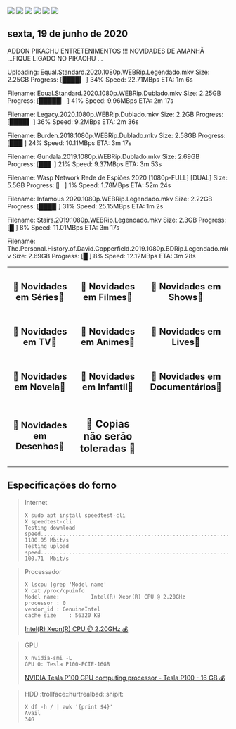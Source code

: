 <!--Copias não serão toleradas-->

 [![](https://tinyurl.com/ydcxhx7f)](http://bit.ly/repokachu) [![](https://tinyurl.com/ybaflaxt)](https://vkodi.net/repo/) [![](https://tinyurl.com/ybcutyjq)](http://bit.ly/zipikachu) [![](https://tinyurl.com/yckqgysp)](https://linktr.ee/addonpikachu) [![](https://tinyurl.com/ybja3588)](https://tinyurl.com/grupopikachu) [![](https://tinyurl.com/y83so6xr)](https://t.me/addonpikachu)  
 
## sexta, 19 de junho de 2020
 
 
ADDON PIKACHU ENTRETENIMENTOS !!! NOVIDADES DE AMANHÃ ...FIQUE LIGADO NO PIKACHU ...

Uploading: Equal.Standard.2020.1080p.WEBRip.Legendado.mkv
Size: 2.25GB
Progress: [████▎        ] 34%
Speed: 22.71MBps
ETA: 1m 6s

Filename: Equal.Standard.2020.1080p.WEBRip.Dublado.mkv
Size: 2.25GB
Progress: [█████▏       ] 41%
Speed: 9.96MBps
ETA: 2m 17s

Filename: Legacy.2020.1080p.WEBRip.Dublado.mkv
Size: 2.2GB
Progress: [████▌        ] 36%
Speed: 9.2MBps
ETA: 2m 36s

Filename: Burden.2018.1080p.WEBRip.Dublado.mkv
Size: 2.58GB
Progress: [███         ] 24%
Speed: 10.11MBps
ETA: 3m 17s

Filename: Gundala.2019.1080p.WEBRip.Dublado.mkv
Size: 2.69GB
Progress: [██▋          ] 21%
Speed: 9.37MBps
ETA: 3m 53s

Filename:  Wasp Network Rede de Espiões 2020 [1080p-FULL] [DUAL]
Size: 5.5GB
Progress: [▏            ] 1%
Speed: 1.78MBps
ETA: 52m 24s

Filename: Infamous.2020.1080p.WEBRip.Legendado.mkv
Size: 2.22GB
Progress: [███▉         ] 31%
Speed: 25.15MBps
ETA: 1m 2s

Filename: Stairs.2019.1080p.WEBRip.Legendado.mkv
Size: 2.3GB
Progress: [█           ] 8%
Speed: 11.01MBps
ETA: 3m 17s

Filename: The.Personal.History.of.David.Copperfield.2019.1080p.BDRip.Legendado.mkv
Size: 2.69GB
Progress: [█           ] 8%
Speed: 12.12MBps
ETA: 3m 28s

<table style="width:100%">
  <tr>
    <th><h3 style="text-align: center; font-size: 20px; border: none">
  <a href="https://bit.ly/novidadeseries" target=_blank" style="text-decoration: none;">
    🔰 Novidades em Séries🔰  </a></h3></th>
    <th><h3 style="text-align: center; font-size: 20px; border: none">
  <a href="https://bit.ly/novidadesfilmes" target=_blank" style="text-decoration: none;">
    🔰 Novidades em Filmes🔰  </a></h3></th>
    <th><h3 style="text-align: center; font-size: 20px; border: none">
  <a href="https://bit.ly/novidadeshows" target=_blank" style="text-decoration: none;">
    🔰 Novidades em Shows🔰  </a></h3></th>
  </tr>
  <tr>
    <td><h3 style="text-align: center; font-size: 20px; border: none">
  <a href="https://bit.ly/novidadeTV" target=_blank" style="text-decoration: none;">
    🔰 Novidades em TV🔰  </a></h3></td>
    <td><h3 style="text-align: center; font-size: 20px; border: none">
  <a href="https://bit.ly/novidadeanimes" target=_blank" style="text-decoration: none;">
    🔰 Novidades em Animes🔰  </a></h3></td>
    <td><h3 style="text-align: center; font-size: 20px; border: none">
  <a href="https://bit.ly/novidadelives" target=_blank" style="text-decoration: none;">
    🔰 Novidades em Lives🔰  </a></h3></td>
  </tr>
  <tr>
    <td><h3 style="text-align: center; font-size: 20px; border: none">
  <a href="https://bit.ly/novidadenovelas" target=_blank" style="text-decoration: none;">
    🔰 Novidades em Novela🔰  </a></h3></td>
    <td><h3 style="text-align: center; font-size: 20px; border: none">
  <a href="https://bit.ly/novidadeinfantil" target=_blank" style="text-decoration: none;">
    🔰 Novidades em Infantil🔰  </a></h3></td>
    <td><h3 style="text-align: center; font-size: 20px; border: none">
  <a href="https://bit.ly/novidadedocs" target=_blank" style="text-decoration: none;">
    🔰 Novidades em Documentários🔰  </a></h3></td>
  </tr>
   <tr>
    <td><h3 style="text-align: center; font-size: 20px; border: none">
  <a href="https://bit.ly/novidaDesenhos" target=_blank" style="text-decoration: none;">
    🔰 Novidades em Desenhos🔰  </a></h3></td>
    <td><h3 style="text-align: center; font-size: 23px; border: none">
    🔰 Copias não serão toleradas 🔰
</h3></td>
  </tr>
</table>

## Especificações do forno
> Internet
> ```
> X sudo apt install speedtest-cli
> X speedtest-cli
> Testing download speed................................................................................Download: 1180.05 Mbit/s
> Testing upload speed..................................................................................Upload:   100.71  Mbit/s
>```

> Processador
> ```
> X lscpu |grep 'Model name'
> X cat /proc/cpuinfo
> Model name:          Intel(R) Xeon(R) CPU @ 2.20GHz
> processor	: 0
> vendor_id	: GenuineIntel
> cache size	: 56320 KB
> ```
> [Intel(R) Xeon(R) CPU @ 2.20GHz :moneybag:](https://tinyurl.com/y7mp2e5l)

> GPU
> ```
> X nvidia-smi -L
> GPU 0: Tesla P100-PCIE-16GB
> ```
> [NVIDIA Tesla P100 GPU computing processor - Tesla P100 - 16 GB :moneybag:](https://tinyurl.com/y8cjud2r)

> HDD :trollface::hurtrealbad::shipit:
> ```
> X df -h / | awk '{print $4}'
> Avail
> 34G
> ```

<!--Copias não serão toleradas-->
